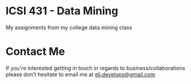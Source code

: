 # ICSI 431 - Data Mining
My assignments from my college data mining class

# Contact Me
If you're interested getting in touch in regards to business/collaborations 
please don't hesitate to email me at eli.develops@gmail.com